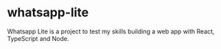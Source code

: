 # whatsapp-lite
Whatsapp Lite is a project to test my skills building a web app with React, TypeScript and Node.
